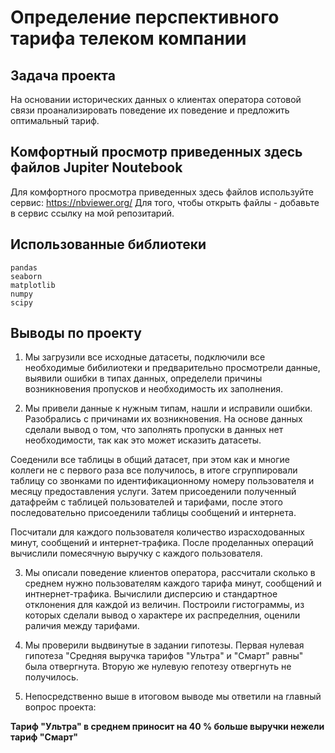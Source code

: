 # Определение перспективного тарифа телеком компании

##  Задача проекта 

На основании исторических данных о клиентах оператора сотовой связи проанализировать поведение их поведение и предложить оптимальный тариф. 


## Комфортный просмотр приведенных здесь файлов Jupiter Noutebook 

Для комфортного просмотра приведенных здесь файлов используйте сервис:
https://nbviewer.org/ 
Для того, чтобы открыть файлы - добавьте в сервис ссылку на мой репозитарий.

## Использованные библиотеки

```
pandas 
seaborn 
matplotlib
numpy
scipy 
```

## Выводы по проекту


1. Мы загрузили все исходные датасеты, подключили все необходимые бибилиотеки и предварительно просмотрели данные, выявили ошибки в типах данных, определели причины возникновения пропусков и необходимость их заполнения. 

2. Мы привели данные к нужным типам, нашли и исправили ошибки. Разобрались с причинами их возникновения. На основе данных сделали вывод о том, что заполнять пропуски в данных нет необходимости, так как это может исказить датасеты. 

Соеденили все таблицы в общий датасет, при этом как и многие коллеги не с первого раза все получилось, в итоге сгруппировали таблицу со звонками по идентификационному номеру пользователя и месяцу предоставления услуги. Затем присоеденили полученный датафрейм с таблицей пользователей и тарифами, после этого последовательно присоеденили таблицы сообщений и интернета. 

Посчитали для каждого пользователя количество израсходованных минут, сообщений и интернет-трафика. После проделанных операций вычислили помесячную выручку с каждого пользователя.

3. Мы описали поведение клиентов оператора, рассчитали сколько в среднем нужно пользователям каждого тарифа минут, сообщений и интнернет-трафика. Вычислили дисперсию и стандартное отклонения для каждой из величин. Построили гистограммы, из которых сделали вывод о характере их распределния, оценили раличия между тарифами. 

4. Мы проверили выдвинутые в задании гипотезы. Первая нулевая гипотеза "Средняя выручка тарифов "Ультра" и "Смарт" равны" была отвергнута. Вторую же нулевую гепотезу отвергнуть не получилось. 

5. Непосредственно выше в итоговом выводе мы ответили на главный вопрос проекта: 

**Тариф "Ультра" в среднем приносит на 40 % больше выручки нежели тариф "Смарт"**
